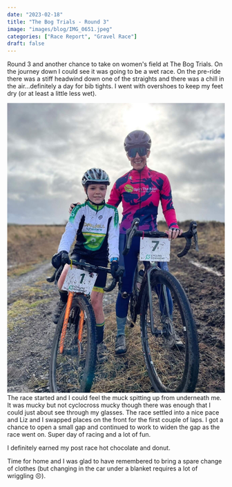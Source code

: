 ```yaml
---
date: "2023-02-18"
title: "The Bog Trials - Round 3"
image: "images/blog/IMG_0651.jpeg"
categories: ["Race Report", "Gravel Race"]
draft: false
---
```


Round 3 and another chance to take on women's field at The Bog Trials. On the journey down I could see it was going to be a wet race.  On the pre-ride there was a stiff headwind down one of the straights and there was a chill in the air...definitely a day for bib tights.  I went with overshoes to keep my feet dry (or at least a little less wet).

<img src="/images/blog/IMG_3965.jpeg" class="float-start rounded m-2 w-25">The race started and I could feel the muck spitting up from underneath me.  It was mucky but not cyclocross mucky though there was enough that I could just about see through my glasses.  The race settled into a nice pace and Liz and I swapped places on the front for the first couple of laps.  I got a chance to open a small gap and continued to work to widen the gap as the race went on.  Super day of racing and a lot of fun.

I definitely earned my post race hot chocolate and donut.

Time for home and I was glad to have remembered to bring a spare change of clothes (but changing in the car under a blanket requires a lot of wriggling 😣).
